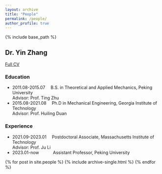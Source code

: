```yaml
---
layout: archive
title: "People"
permalink: /people/
author_profile: true
---
```


{% include base_path %}

## Dr. Yin Zhang
<a href="/cv/">Full CV</a>

### Education
* 2011.08-2015.07 &emsp;B.S. in Theoretical and Applied Mechanics, Peking University <br>Advisor: Prof. Ting Zhu
* 2015.08-2021.08 &emsp;Ph.D in Mechanical Engineering, Georgia Institute of Technology <br>Advisor: Prof. Huiling Duan

### Experience
* 2021.09-2023.01 &emsp;Postdoctoral Associate, Massachusetts Institute of Technology <br>Advisor: Prof. Ju Li
* 2023.01-now &emsp;&emsp;&ensp;&ensp;Assistant Professor, Peking University

{% for post in site.people %}
  {% include archive-single.html %}
{% endfor %}

